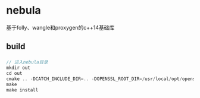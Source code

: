 # nebula
基于folly、wangle和proxygen的c++14基础库

## build
###

```cpp
// 进入nebula目录
mkdir out
cd out
cmake .. -DCATCH_INCLUDE_DIR=.. -DOPENSSL_ROOT_DIR=/usr/local/opt/openssl -DOPENSSL_LIBRARIES=/usr/local/opt/openssl/lib
make
make install
```

### 

